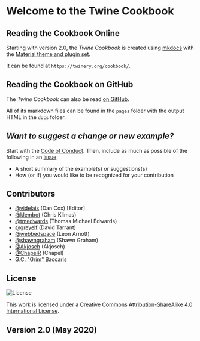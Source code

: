 # Welcome to the Twine Cookbook

## Reading the Cookbook Online

Starting with version 2.0, the *Twine Cookbook* is created using [mkdocs](https://www.mkdocs.org/) with the [Material theme and plugin set](https://squidfunk.github.io/mkdocs-material/).

It can be found at `https://twinery.org/cookbook/`.

## Reading the Cookbook on GitHub

The *Twine Cookbook* can also be read [on GitHub](https://github.com/iftechfoundation/twine-cookbook).

All of its markdown files can be found in the `pages` folder with the output HTML in the `docs` folder.

## *Want to suggest a change or new example?*

Start with the [Code of Conduct](CODE_OF_CONDUCT.md). Then, include as much as possible of the following in an [issue](https://github.com/iftechfoundation/twine-cookbook/issues):

* A short summary of the example(s) or suggestions(s)
* How (or if) you would like to be recognized for your contribution

## Contributors

* [@videlais](https://github.com/videlais) (Dan Cox) [Editor]
* [@klembot](https://github.com/klembot) (Chris Klimas)
* [@tmedwards](https://github.com/tmedwards) (Thomas Michael Edwards)
* [@greyelf](https://github.com/greyelf) (David Tarrant)
* [@webbedspace](https://github.com/webbedspace) (Leon Arnott)
* [@shawngraham](https://github.com/shawngraham) (Shawn Graham)
* [@Akjosch](https://github.com/Akjosch) (Akjosch)
* [@ChapelR](https://github.com/ChapelR) (Chapel)
* [G.C. "Grim" Baccaris](https://grimoirtua.itch.io)

## License

![License](https://i.creativecommons.org/l/by-sa/4.0/88x31.png)

This work is licensed under a [Creative Commons Attribution-ShareAlike 4.0 International License](http://creativecommons.org/licenses/by-sa/4.0/).

## Version 2.0 (May 2020)
